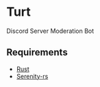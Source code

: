# Turt

Discord Server Moderation Bot

## Requirements

- [Rust](https://www.rust-lang.org/tools/install)
- [Serenity-rs](https://github.com/serenity-rs/serenity)
